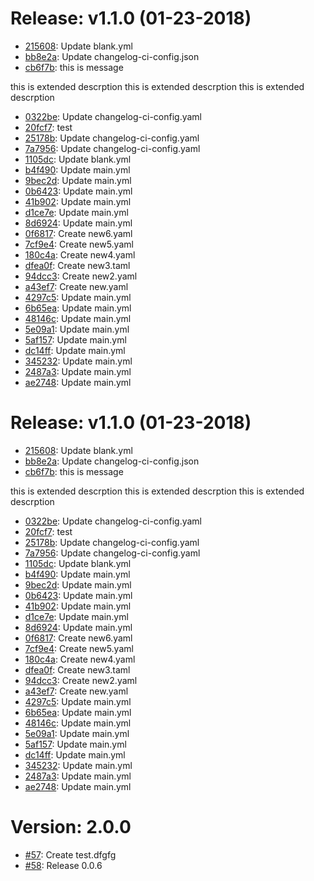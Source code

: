 # Release: v1.1.0 (01-23-2018)

* [215608](https://github.com/saadmk11/test/commit/215608d1e625337f310bbcd66fe9c117f4a762db): Update blank.yml
* [bb8e2a](https://github.com/saadmk11/test/commit/bb8e2adc0193d69ee16e1a9959bbc2b9ed7bdc6f): Update changelog-ci-config.json
* [cb6f7b](https://github.com/saadmk11/test/commit/cb6f7bb93d8910fac2851ee296d1506692d2cf97): this is message

this is extended descrption
this is extended descrption
this is extended descrption
* [0322be](https://github.com/saadmk11/test/commit/0322bef41250ba7791ed22d64d847f881e2b7dcb): Update changelog-ci-config.yaml
* [20fcf7](https://github.com/saadmk11/test/commit/20fcf7526bb8cc69b3be0d916afe5e36348ff519): test
* [25178b](https://github.com/saadmk11/test/commit/25178bd2cb9a7c8b216f3a682b61b4d746903676): Update changelog-ci-config.yaml
* [7a7956](https://github.com/saadmk11/test/commit/7a795682a60d77c91ba20c4c7a55d457c8868bf3): Update changelog-ci-config.yaml
* [1105dc](https://github.com/saadmk11/test/commit/1105dca045c1606b3450db870e4f5a9d6ffe6751): Update blank.yml
* [b4f490](https://github.com/saadmk11/test/commit/b4f490466d0464c2e1eb3a2a1c8e10f97c7ccf7b): Update main.yml
* [9bec2d](https://github.com/saadmk11/test/commit/9bec2dbc362fdd272cfb0131e25c368b4de11edb): Update main.yml
* [0b6423](https://github.com/saadmk11/test/commit/0b64231fc547a461bc727352fc6c0e3c64ad154b): Update main.yml
* [41b902](https://github.com/saadmk11/test/commit/41b902fff0a625080a9e7674ac61d62f8830f8b4): Update main.yml
* [d1ce7e](https://github.com/saadmk11/test/commit/d1ce7e484b3ccfc6d6049a542059418c82e69ed4): Update main.yml
* [8d6924](https://github.com/saadmk11/test/commit/8d6924a813f7436b0e91947e12db5e3848d18b0f): Update main.yml
* [0f6817](https://github.com/saadmk11/test/commit/0f68171a410e0a3d68c9ae09a2bda684083a1ad5): Create new6.yaml
* [7cf9e4](https://github.com/saadmk11/test/commit/7cf9e42b94bd81208aca874c238fe796e722bc8f): Create new5.yaml
* [180c4a](https://github.com/saadmk11/test/commit/180c4a786d713820b1f187ad6ae98050bdf720cd): Create new4.yaml
* [dfea0f](https://github.com/saadmk11/test/commit/dfea0fe529009904092604439d2652e3c88e4ae6): Create new3.taml
* [94dcc3](https://github.com/saadmk11/test/commit/94dcc3a90d4a3e94ea15ff2cfe4520e02f009968): Create new2.yaml
* [a43ef7](https://github.com/saadmk11/test/commit/a43ef7250b3fcfb56652862a2afbe311033bdbfe): Create new.yaml
* [4297c5](https://github.com/saadmk11/test/commit/4297c526d5af30c949081fe0d14a2587ce641775): Update main.yml
* [6b65ea](https://github.com/saadmk11/test/commit/6b65eadf58faf7f3f8b06ef7a3bb078b81f76808): Update main.yml
* [48146c](https://github.com/saadmk11/test/commit/48146cde2da1b6a5a6c7a437ce2db66a805807e6): Update main.yml
* [5e09a1](https://github.com/saadmk11/test/commit/5e09a1119b47d3c696ea92b0e3bb1b46669a5ea5): Update main.yml
* [5af157](https://github.com/saadmk11/test/commit/5af157fcd408f86a4c4ff5c0367f293874704557): Update main.yml
* [dc14ff](https://github.com/saadmk11/test/commit/dc14ffb2ecb462290b8d53c0f0ec35253ac0be1a): Update main.yml
* [345232](https://github.com/saadmk11/test/commit/3452326285222593692b8f023cde6c2906e599e7): Update main.yml
* [2487a3](https://github.com/saadmk11/test/commit/2487a376eeb75e4f9bee48a826a2375bc0871d62): Update main.yml
* [ae2748](https://github.com/saadmk11/test/commit/ae274806005deaf43576e9f57c7c43804e9d55c7): Update main.yml


# Release: v1.1.0 (01-23-2018)

* [215608](https://github.com/saadmk11/test/commit/215608d1e625337f310bbcd66fe9c117f4a762db): Update blank.yml
* [bb8e2a](https://github.com/saadmk11/test/commit/bb8e2adc0193d69ee16e1a9959bbc2b9ed7bdc6f): Update changelog-ci-config.json
* [cb6f7b](https://github.com/saadmk11/test/commit/cb6f7bb93d8910fac2851ee296d1506692d2cf97): this is message

this is extended descrption
this is extended descrption
this is extended descrption
* [0322be](https://github.com/saadmk11/test/commit/0322bef41250ba7791ed22d64d847f881e2b7dcb): Update changelog-ci-config.yaml
* [20fcf7](https://github.com/saadmk11/test/commit/20fcf7526bb8cc69b3be0d916afe5e36348ff519): test
* [25178b](https://github.com/saadmk11/test/commit/25178bd2cb9a7c8b216f3a682b61b4d746903676): Update changelog-ci-config.yaml
* [7a7956](https://github.com/saadmk11/test/commit/7a795682a60d77c91ba20c4c7a55d457c8868bf3): Update changelog-ci-config.yaml
* [1105dc](https://github.com/saadmk11/test/commit/1105dca045c1606b3450db870e4f5a9d6ffe6751): Update blank.yml
* [b4f490](https://github.com/saadmk11/test/commit/b4f490466d0464c2e1eb3a2a1c8e10f97c7ccf7b): Update main.yml
* [9bec2d](https://github.com/saadmk11/test/commit/9bec2dbc362fdd272cfb0131e25c368b4de11edb): Update main.yml
* [0b6423](https://github.com/saadmk11/test/commit/0b64231fc547a461bc727352fc6c0e3c64ad154b): Update main.yml
* [41b902](https://github.com/saadmk11/test/commit/41b902fff0a625080a9e7674ac61d62f8830f8b4): Update main.yml
* [d1ce7e](https://github.com/saadmk11/test/commit/d1ce7e484b3ccfc6d6049a542059418c82e69ed4): Update main.yml
* [8d6924](https://github.com/saadmk11/test/commit/8d6924a813f7436b0e91947e12db5e3848d18b0f): Update main.yml
* [0f6817](https://github.com/saadmk11/test/commit/0f68171a410e0a3d68c9ae09a2bda684083a1ad5): Create new6.yaml
* [7cf9e4](https://github.com/saadmk11/test/commit/7cf9e42b94bd81208aca874c238fe796e722bc8f): Create new5.yaml
* [180c4a](https://github.com/saadmk11/test/commit/180c4a786d713820b1f187ad6ae98050bdf720cd): Create new4.yaml
* [dfea0f](https://github.com/saadmk11/test/commit/dfea0fe529009904092604439d2652e3c88e4ae6): Create new3.taml
* [94dcc3](https://github.com/saadmk11/test/commit/94dcc3a90d4a3e94ea15ff2cfe4520e02f009968): Create new2.yaml
* [a43ef7](https://github.com/saadmk11/test/commit/a43ef7250b3fcfb56652862a2afbe311033bdbfe): Create new.yaml
* [4297c5](https://github.com/saadmk11/test/commit/4297c526d5af30c949081fe0d14a2587ce641775): Update main.yml
* [6b65ea](https://github.com/saadmk11/test/commit/6b65eadf58faf7f3f8b06ef7a3bb078b81f76808): Update main.yml
* [48146c](https://github.com/saadmk11/test/commit/48146cde2da1b6a5a6c7a437ce2db66a805807e6): Update main.yml
* [5e09a1](https://github.com/saadmk11/test/commit/5e09a1119b47d3c696ea92b0e3bb1b46669a5ea5): Update main.yml
* [5af157](https://github.com/saadmk11/test/commit/5af157fcd408f86a4c4ff5c0367f293874704557): Update main.yml
* [dc14ff](https://github.com/saadmk11/test/commit/dc14ffb2ecb462290b8d53c0f0ec35253ac0be1a): Update main.yml
* [345232](https://github.com/saadmk11/test/commit/3452326285222593692b8f023cde6c2906e599e7): Update main.yml
* [2487a3](https://github.com/saadmk11/test/commit/2487a376eeb75e4f9bee48a826a2375bc0871d62): Update main.yml
* [ae2748](https://github.com/saadmk11/test/commit/ae274806005deaf43576e9f57c7c43804e9d55c7): Update main.yml


Version: 2.0.0
==============

* [#57](https://github.com/saadmk11/test/pull/57): Create test.dfgfg
* [#58](https://github.com/saadmk11/test/pull/58): Release 0.0.6
